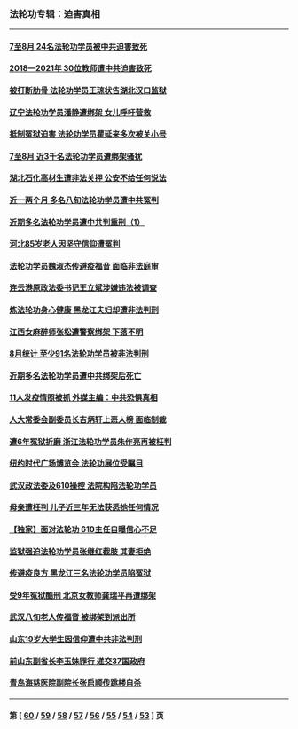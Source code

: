 ### 法轮功专辑：迫害真相
---
#### [7至8月 24名法轮功学员被中共迫害致死](../../pages/nf4379/n13224163.md?09120430) 
#### [2018—2021年 30位教师遭中共迫害致死](../../pages/nf4379/n13221692.md?09120430) 
#### [被打断肋骨 法轮功学员王琼状告湖北汉口监狱](../../pages/nf4379/n13220020.md?09120430) 
#### [辽宁法轮功学员潘静遭绑架 女儿呼吁营救](../../pages/nf4379/n13219679.md?09120430) 
#### [抵制冤狱迫害 法轮功学员瞿延来多次被关小号](../../pages/nf4379/n13219166.md?09120430) 
#### [7至8月 近3千名法轮功学员遭绑架骚扰](../../pages/nf4379/n13211820.md?09120430) 
#### [湖北石化高材生遭非法关押 公安不给任何说法](../../pages/nf4379/n13217441.md?09120430) 
#### [近一两个月 多名八旬法轮功学员遭中共冤判](../../pages/nf4379/n13216669.md?09120430) 
#### [近期多名法轮功学员遭中共判重刑（1）](../../pages/nf4379/n13206934.md?09120430) 
#### [河北85岁老人因坚守信仰遭冤判](../../pages/nf4379/n13214795.md?09120430) 
#### [法轮功学员魏淑杰传避疫福音 面临非法庭审](../../pages/nf4379/n13212502.md?09120430) 
#### [连云港原政法委书记王立斌涉嫌违法被调查](../../pages/nf4379/n13210100.md?09120430) 
#### [炼法轮功身心健康 黑龙江夫妇却遭非法判刑](../../pages/nf4379/n13206061.md?09120430) 
#### [江西女麻醉师张松遭警察绑架 下落不明](../../pages/nf4379/n13205815.md?09120430) 
#### [8月统计 至少91名法轮功学员被非法判刑](../../pages/nf4379/n13207994.md?09120430) 
#### [近期多名法轮功学员遭中共绑架后死亡](../../pages/nf4379/n13206641.md?09120430) 
#### [11人发疫情照被抓 外媒主编：中共恐惧真相](../../pages/nf4379/n13206210.md?09120430) 
#### [人大常委会副委员长吉炳轩上恶人榜 面临制裁](../../pages/nf4379/n13205229.md?09120430) 
#### [遭6年冤狱折磨 浙江法轮功学员朱作亮再被枉判](../../pages/nf4379/n13203567.md?09120430) 
#### [纽约时代广场博览会 法轮功展位受瞩目](../../pages/nf4379/n13203251.md?09120430) 
#### [武汉政法委及610操控 法院构陷法轮功学员](../../pages/nf4379/n13202690.md?09120430) 
#### [母亲遭枉判 儿子近三年无法获悉她任何情况](../../pages/nf4379/n13201045.md?09120430) 
#### [【独家】面对法轮功 610主任自曝信心不足](../../pages/nf4379/n13199374.md?09120430) 
#### [监狱强迫法轮功学员张继红截肢 其妻拒绝](../../pages/nf4379/n13200763.md?09120430) 
#### [传避疫良方 黑龙江三名法轮功学员陷冤狱](../../pages/nf4379/n13198098.md?09120430) 
#### [受9年冤狱酷刑 北京女教师龚瑞平再遭绑架](../../pages/nf4379/n13184203.md?09120430) 
#### [武汉八旬老人传福音 被绑架到派出所](../../pages/nf4379/n13195849.md?09120430) 
#### [山东19岁大学生因信仰遭中共非法判刑](../../pages/nf4379/n13197510.md?09120430) 
#### [前山东副省长李玉妹罪行 递交37国政府](../../pages/nf4379/n13195924.md?09120430) 
#### [青岛海慈医院副院长张启顺传跳楼自杀](../../pages/nf4379/n13192714.md?09120430) 

---
#### 第 [ [60](./60.md?09120430) / [59](./59.md?09120430) / [58](./58.md?09120430) / [57](./57.md?09120430) / [56](./56.md?09120430) / [55](./55.md?09120430) / [54](./54.md?09120430) / [53](./53.md?09120430) ] 页
